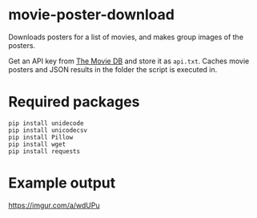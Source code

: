 # movie-poster-download
Downloads posters for a list of movies, and makes group images of the posters.

Get an API key from [The Movie DB](https://www.themoviedb.org/documentation/api) and store it as `api.txt`. Caches movie posters and JSON results in the folder the script is executed in.

# Required packages

```
pip install unidecode
pip install unicodecsv
pip install Pillow
pip install wget
pip install requests
```

# Example output

https://imgur.com/a/wdUPu
